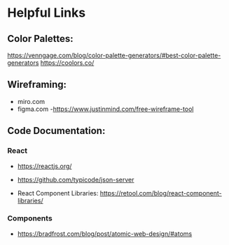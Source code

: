 # Helpful Links

## Color Palettes: 
https://venngage.com/blog/color-palette-generators/#best-color-palette-generators
https://coolors.co/

## Wireframing:

- miro.com
- figma.com
-https://www.justinmind.com/free-wireframe-tool

## Code Documentation: 

### React
- https://reactjs.org/

- https://github.com/typicode/json-server

- React Component Libraries: https://retool.com/blog/react-component-libraries/

### Components

- https://bradfrost.com/blog/post/atomic-web-design/#atoms